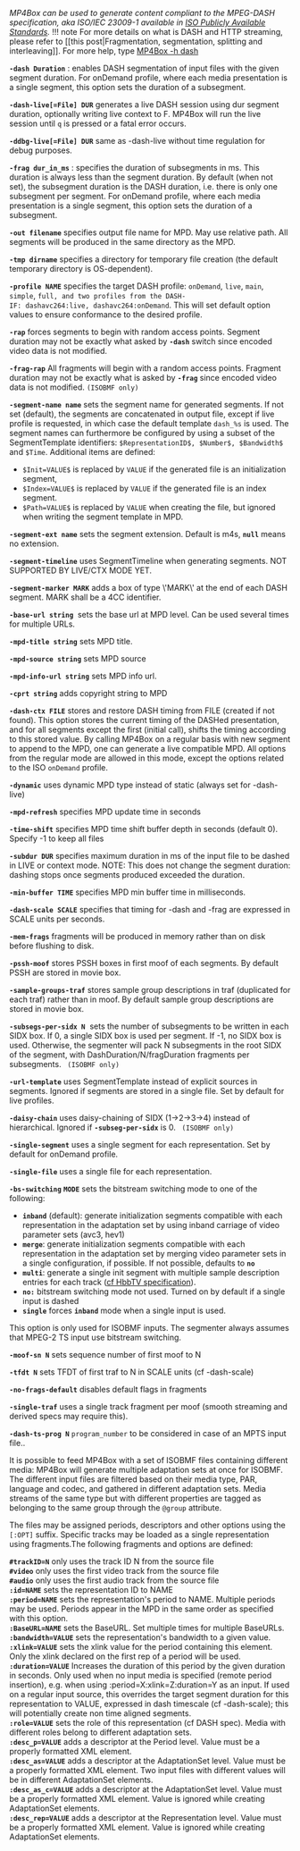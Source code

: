 _MP4Box can be used to generate content compliant to the MPEG-DASH specification, aka ISO/IEC 23009-1 available in [ISO Publicly Available Standards](http://standards.iso.org/ittf/PubliclyAvailableStandards/)._
!!! note
    For more details on what is DASH and HTTP streaming, please refer to [[this post|Fragmentation, segmentation, splitting and interleaving]]. For more help, type [MP4Box -h dash](mp4box-dash-opts)

**`-dash Duration`** : enables DASH segmentation of input files with the given segment duration. For onDemand profile, where each media presentation is a single segment, this option sets the duration of a subsegment.

**`-dash-live[=File] DUR`** generates a live DASH session using dur segment duration, optionally writing live context to F. MP4Box will run the live session until `q` is pressed or a fatal error occurs.

**`-ddbg-live[=File] DUR`** same as -dash-live without time regulation for debug purposes.

**`-frag dur_in_ms`** : specifies the duration of subsegments in ms. This duration is always less than the segment duration. By default (when not set), the subsegment duration is the DASH duration, i.e. there is only one subsegment per segment. For onDemand profile, where each media presentation is a single segment, this option sets the duration of a subsegment.

**`-out filename`** specifies output file name for MPD. May use relative path. All segments will be produced in the same directory as the MPD.

**`-tmp dirname`** specifies a directory for temporary file creation (the default temporary directory is OS-dependent).

**`-profile NAME`** specifies the target DASH profile: `onDemand`, `live`, `main`, `simple`, `full, and two profiles from the DASH-IF: dashavc264:live, dashavc264:onDemand`. This will set default option values to ensure conformance to the desired profile.

**`-rap`** forces segments to begin with random access points. Segment duration may not be exactly what asked by **`-dash`** switch since encoded video data is not modified.

**`-frag-rap`** All fragments will begin with a random access points. Fragment duration may not be exactly what is asked by **`-frag`** since encoded video data is not modified. `(ISOBMF only)`

**`-segment-name name`** sets the segment name for generated segments. If not set (default), the segments are concatenated in output file, except if live profile is requested, in which case the default template `dash_%s` is used. The segment names can furthermore be configured by using a subset of the SegmentTemplate identifiers: `$RepresentationID$, $Number$, $Bandwidth$` and `$Time`. Additional items are defined:

*   `$Init=VALUE$` is replaced by `VALUE` if the generated file is an initialization segment,
*   `$Index=VALUE$` is replaced by `VALUE` if the generated file is an index segment.
*   `$Path=VALUE$` is replaced by `VALUE` when creating the file, but ignored when writing the segment template in MPD.

**`-segment-ext name`** sets the segment extension. Default is m4s, **`null`** means no extension.

**`-segment-timeline`** uses SegmentTimeline when generating segments. NOT SUPPORTED BY LIVE/CTX MODE YET.

**`-segment-marker MARK`** adds a box of type \\'MARK\\' at the end of each DASH segment. MARK shall be a 4CC identifier.

**`-base-url string`**  sets the base url at MPD level. Can be used several times for multiple URLs.

**`-mpd-title string`** sets MPD title.

**`-mpd-source string`** sets MPD source

**`-mpd-info-url string`** sets MPD info url.

**`-cprt string`** adds copyright string to MPD

**`-dash-ctx FILE`** stores and restore DASH timing from FILE (created if not found). This option stores the current timing of the DASHed presentation, and for all segments except the first (initial call), shifts the timing according to this stored value. By calling MP4Box on a regular basis with new segment to append to the MPD, one can generate a live compatible MPD. All options from the regular mode are allowed in this mode, except the options related to the ISO `onDemand` profile.

**`-dynamic`** uses dynamic MPD type instead of static (always set for -dash-live)

**`-mpd-refresh`** specifies MPD update time in seconds

**`-time-shift`** specifies MPD time shift buffer depth in seconds (default 0). Specify -1 to keep all files

**`-subdur DUR`** specifies maximum duration in ms of the input file to be dashed in LIVE or context mode. NOTE: This does not change the segment duration: dashing stops once segments produced exceeded the duration.

**`-min-buffer TIME`** specifies MPD min buffer time in milliseconds.

**`-dash-scale SCALE`** specifies that timing for -dash and -frag are expressed in SCALE units per seconds.

**`-mem-frags`** fragments will be produced in memory rather than on disk before flushing to disk.

**`-pssh-moof`** stores PSSH boxes in first moof of each segments. By default PSSH are stored in movie box.

**`-sample-groups-traf`** stores sample group descriptions in traf (duplicated for each traf) rather than in moof. By default sample group descriptions are stored in movie box.

**`-subsegs-per-sidx N`**  sets the number of subsegments to be written in each SIDX box. If 0, a single SIDX box is used per segment. If -1, no SIDX box is used. Otherwise, the segmenter will pack N subsegments in the root SIDX of the segment, with DashDuration/N/fragDuration fragments per subsegments. ` (ISOBMF only)`

**`-url-template`** uses SegmentTemplate instead of explicit sources in segments. Ignored if segments are stored in a single file. Set by default for live profiles.

**`-daisy-chain`** uses daisy-chaining of SIDX (1->2->3->4) instead of hierarchical. Ignored if **`-subseg-per-sidx`** is 0. ` (ISOBMF only)`

**`-single-segment`** uses a single segment for each representation. Set by default for onDemand profile.

**`-single-file`** uses a single file for each representation.

**`-bs-switching`** **`MODE`** sets the bitstream switching mode to one of the following:

*   **`inband`** (default): generate initialization segments compatible with each representation in the adaptation set by using inband carriage of video parameter sets (avc3, hev1)
*   **`merge`**: generate initialization segments compatible with each representation in the adaptation set by merging video parameter sets in a single configuration, if possible. If not possible, defaults to **`no`**
*   **`multi`**: generate a single init segment with multiple sample description entries for each track ([cf HbbTV specification](http://www.etsi.org/deliver/etsi_ts/102700_102799/102796/01.02.01_60/ts_102796v010201p.pdf "HbbTv Specification")).
*   **`no:`** bitstream switching mode not used. Turned on by default if a single input is dashed
*   **`single`** forces **`inband`** mode when a single input is used.

This option is only used for ISOBMF inputs. The segmenter always assumes that MPEG-2 TS input use bitstream switching.

**`-moof-sn N`** sets sequence number of first moof to N

**`-tfdt N`** sets TFDT of first traf to N in SCALE units (cf -dash-scale)

**`-no-frags-default`** disables default flags in fragments

**`-single-traf`** uses a single track fragment per moof (smooth streaming and derived specs may require this).

**`-dash-ts-prog N`** `program_number` to be considered in case of an MPTS input file..

It is possible to feed MP4Box with a set of ISOBMF files containing different media: MP4Box will generate multiple adaptation sets at once for ISOBMF. The different input files are filtered based on their media type, PAR, language and codec, and gathered in different adaptation sets. Media streams of the same type but with different properties are tagged as belonging to the same group through the `@group` attribute.

The files may be assigned periods, descriptors and other options using the `[:OPT]` suffix. Specific tracks may be loaded as a single representation using fragments.The following fragments and options are defined:

**`#trackID=N`** only uses the track ID N from the source file  
**`#video`** only uses the first video track from the source file  
**`#audio`** only uses the first audio track from the source file  
**`:id=NAME`** sets the representation ID to NAME  
**`:period=NAME`** sets the representation's period to NAME. Multiple periods may be used. Periods appear in the MPD in the same order as specified with this option.  
**`:BaseURL=NAME`** sets the BaseURL. Set multiple times for multiple BaseURLs.  
**`:bandwidth=VALUE`** sets the representation's bandwidth to a given value.  
**`:xlink=VALUE`** sets the xlink value for the period containing this element. Only the xlink declared on the first rep of a period will be used.  
**`:duration=VALUE`** Increases the duration of this period by the given duration in seconds. Only used when no input media is specified (remote period insertion), e.g. when using   :period=X:xlink=Z:duration=Y as an input. If used on a regular input source, this overrides the target segment duration for this representation to VALUE, expressed in dash timescale (cf -dash-scale); this will potentially create non time aligned segments.  
**`:role=VALUE`** sets the role of this representation (cf DASH spec). Media with different roles belong to different adaptation sets.  
**`:desc_p=VALUE`** adds a descriptor at the Period level. Value must be a properly formatted XML element.  
**`:desc_as=VALUE`** adds a descriptor at the AdaptationSet level. Value must be a properly formatted XML element. Two input files with different values will be in different AdaptationSet elements.  
**`:desc_as_c=VALUE`** adds a descriptor at the AdaptationSet level. Value must be a properly formatted XML element. Value is ignored while creating AdaptationSet elements.  
**`:desc_rep=VALUE`** adds a descriptor at the Representation level. Value must be a properly formatted XML element. Value is ignored while creating AdaptationSet elements.  
